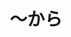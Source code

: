 ---
title: 〜から
description: 从～
kana: 〜から
pronunciation: kara
tone: ①
type: 助数
pubDate: 2024-08-19 00:00:18
lessonIndex: 4
---